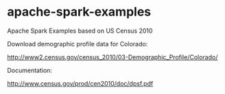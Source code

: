 # apache-spark-examples

Apache Spark Examples based on US Census 2010

Download demographic profile data for Colorado:

http://www2.census.gov/census_2010/03-Demographic_Profile/Colorado/

Documentation:

http://www.census.gov/prod/cen2010/doc/dpsf.pdf



